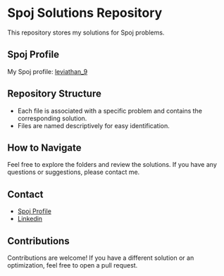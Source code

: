 # Spoj Solutions Repository

This repository stores my solutions for Spoj problems.

## Spoj Profile

My Spoj profile: [leviathan_9](https://br.spoj.com/users/leviathan_9/)

## Repository Structure

- Each file is associated with a specific problem and contains the corresponding solution.
- Files are named descriptively for easy identification.

## How to Navigate

Feel free to explore the folders and review the solutions. If you have any questions or suggestions, please contact me.

## Contact

- [Spoj Profile](https://br.spoj.com/users/leviathan_9/)
- [Linkedin](http://www.linkedin.com/in/ojoaovsoares)

## Contributions

Contributions are welcome! If you have a different solution or an optimization, feel free to open a pull request.
